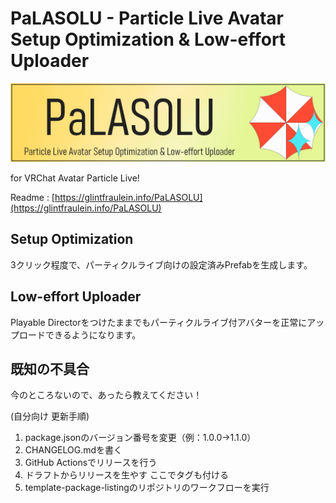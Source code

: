 # PaLASOLU - Particle Live Avatar Setup Optimization & Low-effort Uploader
![PaLASOLU](Image/PaLASOLU_Banner.png)

for VRChat Avatar Particle Live!

Readme : [https://glintfraulein.info/PaLASOLU](https://glintfraulein.info/PaLASOLU)

## Setup Optimization
3クリック程度で、パーティクルライブ向けの設定済みPrefabを生成します。

## Low-effort Uploader
Playable Directorをつけたままでもパーティクルライブ付アバターを正常にアップロードできるようになります。


## 既知の不具合
今のところないので、あったら教えてください！

(自分向け 更新手順)
1. package.jsonのバージョン番号を変更（例：1.0.0→1.1.0）
2. CHANGELOG.mdを書く
3. GitHub Actionsでリリースを行う
4. ドラフトからリリースを生やす ここでタグも付ける
5. template-package-listingのリポジトリのワークフローを実行
